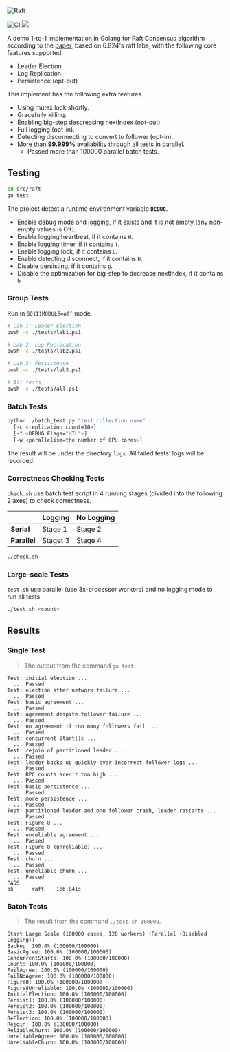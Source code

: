 ![Raft](https://socialify.git.ci/StardustDL/raft-impl/image?description=1&font=Bitter&forks=1&issues=1&language=1&owner=1&pulls=1&stargazers=1&theme=Light)

![CI](https://github.com/StardustDL/raft-impl/workflows/CI/badge.svg) ![](https://img.shields.io/github/license/StardustDL/raft-impl.svg)

A demo 1-to-1 implementation in Golang for Raft Consensus algorithm according to the [paper](https://raft.github.io/raft.pdf), based on 6.824's raft labs, with the following core features supported.

- Leader Election
- Log Replication
- Persistence (opt-out)

This implement has the following extra features.

- Using mutex lock shortly.
- Gracefully killing.
- Enabling big-step descreasing nextIndex (opt-out).
- Full logging (opt-in).
- Detecting disconnecting to convert to follower (opt-in).
- More than **99.999%** availability through all tests in parallel.
  - Passed more than 100000 parallel batch tests.

## Testing

```sh
cd src/raft
go test
```

The project detect a runtime environment variable **`DEBUG`**.

- Enable debug mode and logging, if it exists and it is not empty (any non-empty values is OK).
- Enable logging heartbeat, if it contains `H`.
- Enable logging timer, if it contains `T`.
- Enable logging lock, if it contains `L`.
- Enable detecting disconnect, if it contains `D`.
- Disable persisting, if it contains `p`.
- Disable the optimization for big-step to decrease nextIndex, if it contains `b`

### Group Tests

Run in `GO111MODULE=off` mode.

```sh
# Lab 1: Leader Election
pwsh -c ./tests/lab1.ps1

# Lab 2: Log Replication
pwsh -c ./tests/lab2.ps1

# Lab 3: Persistence
pwsh -c ./tests/lab3.ps1

# All tests
pwsh -c ./tests/all.ps1
```

### Batch Tests

```sh
python ./batch_test.py "test collection name"
  [-c <replication count=10>]
  [-f <DEBUG Flags="HTL">]
  [-w <parallelism=the number of CPU cores>]
```

The result will be under the directory `logs`. All failed tests' logs will be recorded.

### Correctness Checking Tests

`check.sh` use batch test script in 4 running stages (divided into the following 2 axes) to check correctness.

||**Logging**|**No Logging**|
|-|-|-|
|**Serial**|Stage 1|Stage 2|
|**Parallel**|Staget 3|Stage 4|

```sh
./check.sh
```

### Large-scale Tests

`test.sh` use parallel (use 3x-processor workers) and no logging mode to run all tests.

```sh
./test.sh <count>
```

## Results

### Single Test

> The output from the command `go test`.

```
Test: initial election ...
  ... Passed
Test: election after network failure ...
  ... Passed
Test: basic agreement ...
  ... Passed
Test: agreement despite follower failure ...
  ... Passed
Test: no agreement if too many followers fail ...
  ... Passed
Test: concurrent Start()s ...
  ... Passed
Test: rejoin of partitioned leader ...
  ... Passed
Test: leader backs up quickly over incorrect follower logs ...
  ... Passed
Test: RPC counts aren't too high ...
  ... Passed
Test: basic persistence ...
  ... Passed
Test: more persistence ...
  ... Passed
Test: partitioned leader and one follower crash, leader restarts ...
  ... Passed
Test: Figure 8 ...
  ... Passed
Test: unreliable agreement ...
  ... Passed
Test: Figure 8 (unreliable) ...
  ... Passed
Test: churn ...
  ... Passed
Test: unreliable churn ...
  ... Passed
PASS
ok      raft    166.841s
```

### Batch Tests

> The result from the command `./test.sh 100000`.

```
Start Large Scale (100000 cases, 120 workers) (Parallel (Disabled Logging))
Backup: 100.0% (100000/100000)
BasicAgree: 100.0% (100000/100000)
ConcurrentStarts: 100.0% (100000/100000)
Count: 100.0% (100000/100000)
FailAgree: 100.0% (100000/100000)
FailNoAgree: 100.0% (100000/100000)
Figure8: 100.0% (100000/100000)
Figure8Unreliable: 100.0% (100000/100000)
InitialElection: 100.0% (100000/100000)
Persist1: 100.0% (100000/100000)
Persist2: 100.0% (100000/100000)
Persist3: 100.0% (100000/100000)
ReElection: 100.0% (100000/100000)
Rejoin: 100.0% (100000/100000)
ReliableChurn: 100.0% (100000/100000)
UnreliableAgree: 100.0% (100000/100000)
UnreliableChurn: 100.0% (100000/100000)
```
